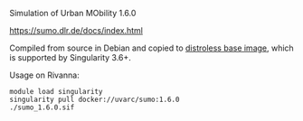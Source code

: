 Simulation of Urban MObility 1.6.0

https://sumo.dlr.de/docs/index.html

Compiled from source in Debian and copied to [distroless base image](https://github.com/GoogleContainerTools/distroless), which is supported by Singularity 3.6+.

Usage on Rivanna:
```
module load singularity
singularity pull docker://uvarc/sumo:1.6.0
./sumo_1.6.0.sif
```
